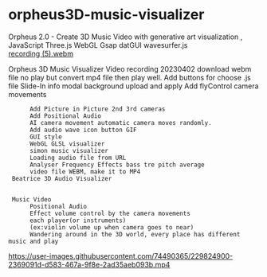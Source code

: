 # orpheus3D-music-visualizer
Orpheus 2.0 - Create 3D Music Video with generative art visualization ,  JavaScript Three.js WebGL Gsap datGUI wavesurfer.js  
[recording (5).webm](https://user-images.githubusercontent.com/74490365/229824770-a11660d9-2780-4557-9563-2b39836d0eb6.webm)

 Orpheus 3D Music Visualizer
          Video recording 20230402 download webm file no play but convert mp4 file then play well. 
          Add buttons for choose .js file
          Slide-In info modal
          background upload and apply
          Add flyControl camera movements
          
          Add Picture in Picture 2nd 3rd cameras
          Add Positional Audio
          AI camera movement automatic camera moves randomly.
          Add audio wave icon button GIF
          GUI style
          WebGL GLSL visualizer
          simon music visualizer
          Loading audio file from URL
          Analyser Frequency Effects bass tre pitch average 
          video file WEBM, make it to MP4 
     Beatrice 3D Audio Visualizer
      

     Music Video
          Positional Audio
          Effect volume control by the camera movements
          each player(or instruments)
          (ex:violin volume up when camera goes to near)  
          Wandering around in the 3D world, every place has different music and play

 


https://user-images.githubusercontent.com/74490365/229824900-2369091d-d583-467a-9f8e-2ad35aeb093b.mp4

